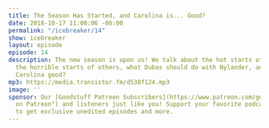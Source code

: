 ```yaml
---
title: The Season Has Started, and Carolina is... Good?
date: 2018-10-17 11:00:06 -06:00
permalink: "/icebreaker/14"
show: icebreaker
layout: episode
episode: 14
description: The new season is upon us! We talk about the hot starts of some teams,
  the horrible starts of others, what Dubas should do with Nylander, and also… is
  Carolina good?
mp3: https://media.transistor.fm/d538f124.mp3
image: ''
sponsor: Our [Goodstuff Patreon Subscribers](https://www.patreon.com/goodstuff "Goodstuff
  on Patreon") and listeners just like you! Support your favorite podcasts directly
  to get exclusive unedited episodes and more.
---
```


